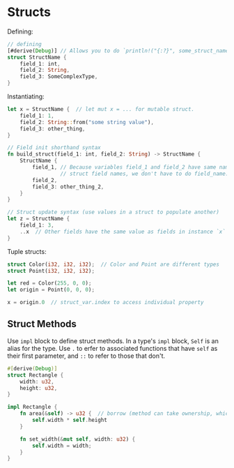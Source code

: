 # Structs

Defining:

```rust
// defining
[#derive(Debug)] // Allows you to do `println!("{:?}", some_struct_name)`
struct StructName {
    field_1: int,
    field_2: String,
    field_3: SomeComplexType,
}
```

Instantiating:

```rust
let x = StructName {  // let mut x = ... for mutable struct.
    field_1: 1,
    field_2: String::from("some string value"),
    field_3: other_thing,
}

// Field init shorthand syntax
fn build_struct(field_1: int, field_2: String) -> StructName {
    StructName {
        field_1, // Because variables field_1 and field_2 have same name as the 
        		 // struct field names, we don't have to do field_name: field_value
        field_2,
        field_3: other_thing_2,
    }
}

// Struct update syntax (use values in a struct to populate another)
let z = StructName {
    field_1: 3,
    ..x  // Other fields have the same value as fields in instance `x`
}
```

Tuple structs:

```rust
struct Color(i32, i32, i32);  // Color and Point are different types
struct Point(i32, i32, i32);

let red = Color(255, 0, 0);
let origin = Point(0, 0, 0);

x = origin.0  // struct_var.index to access individual property
```

## Struct Methods

Use `impl` block to define struct methods. In a type's `impl` block, `Self` is
an alias for the type. Use `.` to erfer to associated functions that have `self`
as their first parameter, and `::` to refer to those that don't.

```rust
#[derive(Debug)]
struct Rectangle {
	width: u32,
	height: u32,
}

impl Rectangle {
	fn area(&self) -> u32 {  // borrow (method can take ownership, which may not be ideal)
		self.width * self.height
	}

	fn set_width(&mut self, width: u32) {
		self.width = width;
	}
}
```
